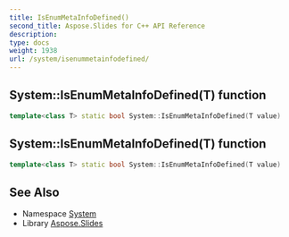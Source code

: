 ```yaml
---
title: IsEnumMetaInfoDefined()
second_title: Aspose.Slides for C++ API Reference
description: 
type: docs
weight: 1938
url: /system/isenummetainfodefined/
---
```

## System::IsEnumMetaInfoDefined(T) function




```cpp
template<class T> static bool System::IsEnumMetaInfoDefined(T value)
```

## System::IsEnumMetaInfoDefined(T) function




```cpp
template<class T> static bool System::IsEnumMetaInfoDefined(T value)
```

## See Also

* Namespace [System](../)
* Library [Aspose.Slides](../../)